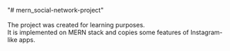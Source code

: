 "# mern_social-network-project"\
\
The project was created for learning purposes.\
It is implemented on MERN stack and copies some features of Instagram-like apps.
